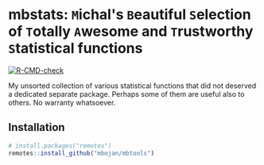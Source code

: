# mbstats: `M`ichal's `B`eautiful `S`election of `T`otally `A`wesome and `T`rustworthy `S`tatistical functions

<!-- badges: start -->
[![R-CMD-check](https://github.com/mbojan/mbstats/workflows/R-CMD-check/badge.svg)](https://github.com/mbojan/mbstats/actions)
<!-- badges: end -->

My unsorted collection of various statistical functions that did not deserved a dedicated separate package. Perhaps some of them are useful also to others. No warranty whatsoever.


## Installation

```r
# install.packages("remotes")
remotes::install_github("mbojan/mbtools")
```
